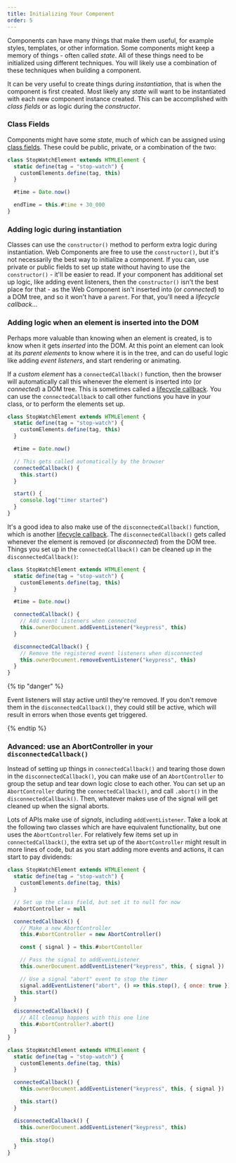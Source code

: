 ```yaml
---
title: Initializing Your Component
order: 5
---
```


Components can have many things that make them useful, for example styles, templates, or other information. Some
components might keep a memory of things - often called _state_. All of these things need to be initialized using
different techniques. You will likely use a combination of these techniques when building a component.

It can be very useful to create things during _instantiation_, that is when the component is first created. Most likely
any _state_ will want to be instantiated with each new component instance created. This can be accomplished with _class
fields_ or as logic during the _constructor_.

### Class Fields

Components might have some _state_, much of which can be assigned using [class fields][class-fields]. These could be
public, private, or a combination of the two:

```js
class StopWatchElement extends HTMLElement {
  static define(tag = "stop-watch") {
    customElements.define(tag, this)
  }

  #time = Date.now()

  endTime = this.#time + 30_000
}
```

### Adding logic during instantiation

Classes can use the `constructor()` method to perform extra logic during instantiation. Web Components are free to use
the `constructor()`, but it's not necessarily the best way to initialize a component. If you can, use private or public
fields to set up state without having to use the `constructor()` - it'll be easier to read. If your component has
additional set up logic, like adding event listeners, then the `constructor()` isn't the best place for that - as the
Web Component isn't inserted into (or _connected_) to a DOM tree, and so it won't have a `parent`. For that, you'll need
a _lifecycle callback_...

### Adding logic when an element is inserted into the DOM

Perhaps more valuable than knowing when an element is created, is to know when it gets _inserted_ into the DOM. At this
point an element can look at its _parent elements_ to know where it is in the tree, and can do useful logic like adding
_event listeners_, and start rendering or animating.

If a _custom element_ has a `connectedCallback()` function, then the browser will automatically call this whenever the
element is inserted into (or _connected_) a DOM tree. This is sometimes called a [lifecycle callback][lifecycle]. You
can use the `connectedCallback` to call other functions you have in your class, or to perform the elements set up.

```js
class StopWatchElement extends HTMLElement {
  static define(tag = "stop-watch") {
    customElements.define(tag, this)
  }

  #time = Date.now()

  // This gets called automatically by the browser
  connectedCallback() {
    this.start()
  }

  start() {
    console.log("timer started")
  }
}
```

It's a good idea to also make use of the `disconnectedCallback()` function, which is another [lifecycle
callback][lifecycle]. The `disconnectedCallback()` gets called whenever the element is removed (or _disconnected_) from
the DOM tree. Things you set up in the `connectedCallback()` can be cleaned up in the `disconnectedCallback()`:

```js
class StopWatchElement extends HTMLElement {
  static define(tag = "stop-watch") {
    customElements.define(tag, this)
  }

  #time = Date.now()

  connectedCallback() {
    // Add event listeners when connected
    this.ownerDocument.addEventListener("keypress", this)
  }

  disconnectedCallback() {
    // Remove the registered event listeners when disconnected
    this.ownerDocument.removeEventListener("keypress", this)
  }
}
```

{% tip "danger" %}

Event listeners will stay active until they're removed. If you don't remove them in the `disconnectedCallback()`, they
could still be active, which will result in errors when those events get triggered.

{% endtip %}

### Advanced: use an AbortController in your `disconnectedCallback()`

Instead of setting up things in `connectedCallback()` and tearing those down in the `disconnectedCallback()`, you can
make use of an `AbortController` to group the setup and tear down logic close to each other. You can set up an
`AbortController` during the `connectedCallback()`, and call `.abort()` in the `disconnectedCallback()`. Then, whatever
makes use of the signal will get cleaned up when the signal aborts.

Lots of APIs make use of _signals_, including `addEventListener`. Take a look at the following two classes which are
have equivalent functionality, but one uses the `AbortController`. For relatively few items set up in
`connectedCallback()`, the extra set up of the `AbortController` might result in more lines of code, but as you start
adding more events and actions, it can start to pay dividends:

```js
class StopWatchElement extends HTMLElement {
  static define(tag = "stop-watch") {
    customElements.define(tag, this)
  }

  // Set up the class field, but set it to null for now
  #abortController = null

  connectedCallback() {
    // Make a new AbortController
    this.#abortController = new AbortController()

    const { signal } = this.#abortContoller

    // Pass the signal to addEventListener
    this.ownerDocument.addEventListener("keypress", this, { signal })

    // Use a signal "abort" event to stop the timer
    signal.addEventListener("abort", () => this.stop(), { once: true })
    this.start()
  }

  disconnectedCallback() {
    // All cleanup happens with this one line
    this.#abortController?.abort()
  }
}
```

```js
class StopWatchElement extends HTMLElement {
  static define(tag = "stop-watch") {
    customElements.define(tag, this)
  }

  connectedCallback() {
    this.ownerDocument.addEventListener("keypress", this, { signal })

    this.start()
  }

  disconnectedCallback() {
    this.ownerDocument.addEventListener("keypress", this)

    this.stop()
  }
}
```

[class-fields]: /learn/javascript/classes
[lifecycle]: /learn/components/lifecycle-reference/
